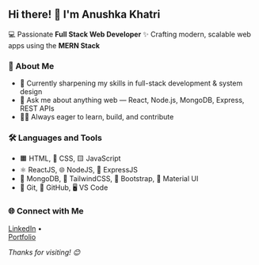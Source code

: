 ## Hi there! 👋 I'm Anushka Khatri

💻 Passionate **Full Stack Web Developer**
✨ Crafting modern, scalable web apps using the **MERN Stack**

### 🧠 About Me
- 🌱 Currently sharpening my skills in full-stack development & system design  
- 💬 Ask me about anything web — React, Node.js, MongoDB, Express, REST APIs  
- 👩‍💻 Always eager to learn, build, and contribute

### 🛠️ Languages and Tools

- 🟧 HTML, 🔵 CSS, 🟨 JavaScript
- ⚛️ ReactJS, 🌐 NodeJS, 🚂 ExpressJS
- 🍃 MongoDB, 💨 TailwindCSS, 🎨 Bootstrap, 🧩 Material UI
- 🧰 Git, 🐙 GitHub, 🖥️ VS Code

### 🌐 Connect with Me
[LinkedIn]([https://www.linkedin.com/in/anushka-khatri/](https://www.linkedin.com/in/khatri-anushka)) •  
[Portfolio]([https://your-portfolio-link.vercel.app](https://anushkakhatri-portfolio.vercel.app/)) 

*Thanks for visiting! 😊*
